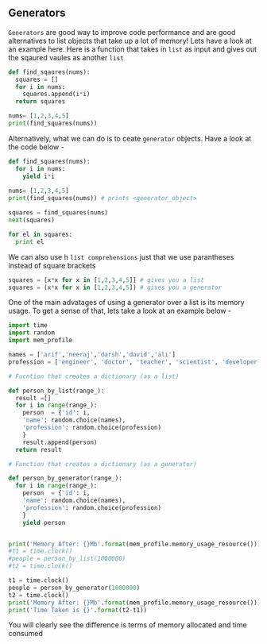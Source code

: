 ## Generators
`Generators` are good way to improve code performance and are good alternatives to list objects that take up a lot of memory! Lets have a look at an 
example here. Here is a function that takes in `list` as input and gives out the sqaured vaules as another `list`
```python
def find_sqaures(nums):
  squares = []
  for i in nums:
    squares.append(i*i)
  return squares

nums= [1,2,3,4,5]
print(find_squares(nums))
```
Alternatively, what we can do is to ceate `generator` objects. Have a look at the code below - 
```python
def find_squares(nums):
  for i in nums:
    yield i*i
    
nums= [1,2,3,4,5]
print(find_squares(nums)) # prints <generator_object>

squares = find_squares(nums) 
next(squares)

for el in squares:
  print el 
```
We can also use h `list comprehensions` just that we use parantheses instead of square brackets

```python  
squares = [x*x for x in [1,2,3,4,5]] # gives you a list
squares = (x*x for x in [1,2,3,4,5]) # gives you a generator
```
One of the main advatages of using a generator over a list is its memory usage. To get a sense of that, lets take a look at an
example below -
```python 
import time 
import random
import mem_profile

names = ['arif','neeraj','darsh','david','ali']
profession = ['engineer', 'doctor', 'teacher', 'scientist', 'developer']

# Fucntion that creates a dictionary (as a list)

def person_by_list(range_):
  result =[]
  for i in range(range_):
    person  = {'id': i,
    'name': random.choice(names),
    'profession': random.choice(profession)
    }
    result.append(person)
  return result

# Function that creates a dictionary (as a generator)

def person_by_generator(range_):
  for i in range(range_):
    person  = {'id': i,
    'name': random.choice(names),    
    'profession': random.choice(profession)
    }
    yield person


print('Memory After: {}Mb'.format(mem_profile.memory_usage_resource()))
#t1 = time.clock()
#people = person_by_list(1000000)
#t2 = time.clock()

t1 = time.clock()
people = person_by_generator(1000000)
t2 = time.clock()
print('Memory After: {}Mb'.format(mem_profile.memory_usage_resource()))
print('Time Taken is {}'.format(t2-t1))
```
You will clearly see the difference is terms of memory allocated and time consumed
